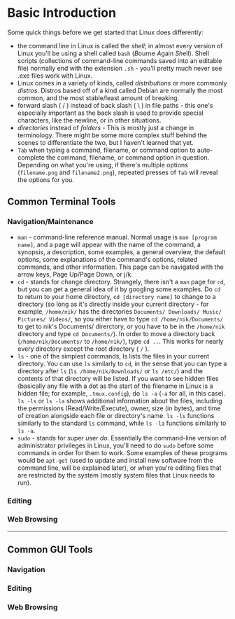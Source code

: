 # Basic Introduction
Some quick things before we get started that Linux does differently:
* the command line in Linux is called the *shell*; in almost every version of Linux you'll be using a shell called `bash` (*B*ourne *A*gain *Sh*ell). Shell scripts (collections of command-line commands saved into an editable file) normally end with the extension `.sh` - you'll pretty much never see .exe files work with Linux.
* Linux comes in a variety of kinds, called *distributions* or more commonly *distros*. Distros based off of a kind called Debian are normally the most common, and the most stable/least amount of breaking.
* forward slash ( / ) instead of back slash ( \ ) in file paths - this one's especially important as the back slash is used to provide special characters, like the newline, or in other situations.
* *directories* instead of *folders* - This is mostly just a change in terminology. There might be some more complex stuff behind the scenes to differentiate the two, but I haven't learned that yet.
* `Tab` when typing a command, filename, or command option to auto-complete the command, filename, or command option in question. Depending on what you're using, if there's multiple options (`filename.png` and `filename2.png`), repeated presses of `Tab` will reveal the options for you. 

## Common Terminal Tools
### Navigation/Maintenance
* `man` - command-line reference manual. Normal usage is `man [program name]`, and a page will appear with the name of the command, a synopsis, a description, some examples, a general overview, the default options, some explanations of the command's options, related commands, and other information. This page can be navigated with the arrow keys, Page Up/Page Down, or j/k.
* `cd` - stands for *c*hange *d*irectory. Strangely, there isn't a `man` page for `cd`, but you can get a general idea of it by googling some examples. Do `cd` to return to your home directory, `cd [directory name]` to change to a directory (so long as it's directly inside your current directory - for example, `/home/nik/` has the directories `Documents/ Downloads/ Music/ Pictures/ Videos/`, so you either have to type `cd /home/nik/Documents/` to get to nik's Documents/ direrctory, or you have to be in the `/home/nik` directory and type `cd Documents/`). 
In order to move a directory back (`/home/nik/Documents/` to `/home/nik/`), type `cd ..`. This works for nearly every directory except the root directory ( `/` ).
* `ls` - one of the simplest commands, ls lists the files in your current directory. You can use `ls` similarly to `cd`, in the sense that you can type a directory after `ls` (`ls /home/nik/Downloads/` or `ls /etc/`) and the contents of that directory will be listed. If you want to see hidden files (basically any file with a dot as the start of the filename in Linux is a hidden file; for example, `.tmux.config`), do `ls -a` (`-a` for all, in this case). 
`ls -ls` or `ls -la` shows additional information about the files, including the permissions (Read/Write/Execute), owner, size (in bytes), and time of creation alongside each file or directory's name. `ls -ls` functions similarly to the standard `ls` command, while `ls -la` functions similarly to `ls -a`.
* `sudo` - stands for *s*uper *u*ser *do*. Essentially the command-line version of administrator privileges in Linux, you'll need to do `sudo` before some commands in order for them to work. Some examples of these programs would be `apt-get` (used to update and install new software from the command line, will be explained later), or when you're editing files that are restricted by the system (mostly system files that Linux needs to run).

### Editing

### Web Browsing

---
## Common GUI Tools
### Navigation

### Editing 

### Web Browsing

